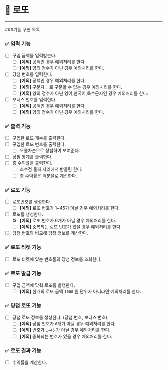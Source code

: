 # 🎯 로또

----

###기능 구현 목록

### ✅ 입력 기능
- [ ] 구입 금액을 입력받는다.
    - [ ] **[예외]** 공백인 경우 예외처리를 한다.
    - [ ] **[예외]** 양의 정수가 아닌 경우 예외처리를 한다.
- [ ] 당첨 번호를 입력한다.
    - [ ] **[예외]** 공백인 경우 예외처리를 한다.
    - [ ] **[예외]** 구분자 `,` 로 구분할 수 없는 경우 예외처리를 한다.
    - [ ] **[예외]** 양의 정수가 아닌 영어,한국어,특수문자인 경우 예외처리를 한다.
- [ ] 보너스 번호를 입력한다.
    - [ ] **[예외]** 공백인 경우 예외처리를 한다.
    - [ ] **[예외]** 양의 정수가 아닌 경우 예외처리를 한다.

### ✅ 출력 기능
- [ ] 구입한 로또 개수를 출력한다.
- [ ] 구입한 로또 번호를 출력한다.
    - [ ] 오름차순으로 정렬하여 보여준다.
- [ ] 당첨 통계를 출력한다.
- [ ] 총 수익률을 출력한다.
    - [ ] 소수점 둘째 자리에서 반올림 한다.
    - [ ] 총 수익률은 백분율로 계산한다.

### ✅ 로또 기능
- [ ] 로또번호를 생성한다. 
    - [ ] **[예외]** 로또 번호가 1~45가 아닐 경우 예외처리를 한다.
- [ ] 로또를 생성한다.
    - [x] **[예외]** 로또 번호가 6개가 아닐 경우 예외처리를 한다.
    - [ ] **[예외]** 중복되는 로또 번호가 있을 경우 예외처리를 한다.
- [ ] 당첨 번호와 비교해 당첨 정보를 계산한다.

### ✅ 로또 티켓 기능
- [ ] 로또 티켓에 있는 번호들의 당첨 정보를 조회한다.

### ✅ 로또 발급 기능
- [ ] 구입 금액에 맞춰 로또를 발행한다.
    - [ ] **[예외]** 한개의 로또 금액 `1000` 원 단위가 아니라면 예외처리를 한다.

### ✅ 당첨 로또 기능
- [ ] 당첨 로또 정보를 생성한다. (당첨 번호, 보너스 번호)
    - [ ] **[예외]** 당첨 번호가 `6`개가 아닐 경우 예외처리를 한다.
    - [ ] **[예외]** 번호가 `1~45` 가 아닐 경우 예외처리를 한다.
    - [ ] **[예외]** 중복되는 번호가 있을 경우 예외처리를 한다.

### ✅ 로또 결과 기능
- [ ] 수익률을 계산한다.
